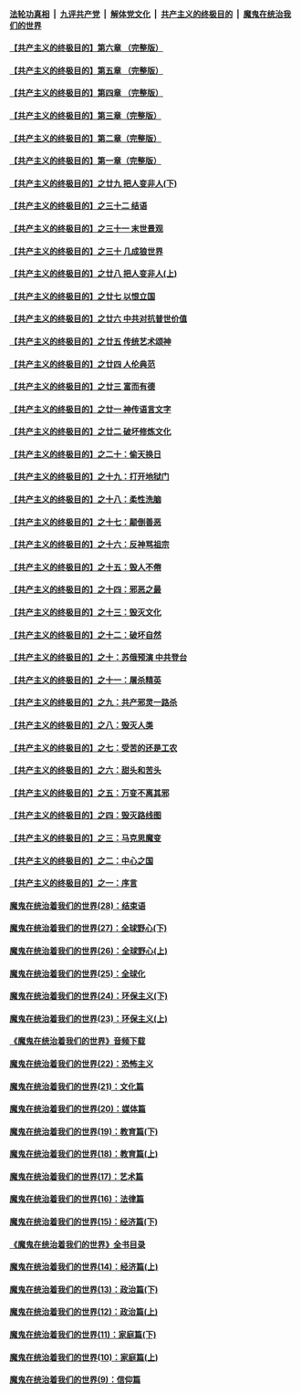 ####  [法轮功真相](../../../../basic/blob/master/README.md?t=09110539) &nbsp;|&nbsp; [九评共产党](../../../../9ping.md/blob/master/README.md?t=09110539) &nbsp;|&nbsp; [解体党文化](../../../../jtdwh.md/blob/master/README.md?t=09110539)  &nbsp;|&nbsp; [共产主义的终极目的](../../../../gczydzjmd.md/blob/master/README.md?t=09110539) &nbsp;|&nbsp; [魔鬼在统治我们的世界](../../../../mgztzwmdsj.md/blob/master/README.md?t=09110539) 

#### [【共产主义的终极目的】第六章 （完整版）](../pages/nsc422/n11428913.md?t=09110539) 

#### [【共产主义的终极目的】第五章 （完整版）](../pages/nsc422/n11428912.md?t=09110539) 

#### [【共产主义的终极目的】第四章 （完整版）](../pages/nsc422/n11428907.md?t=09110539) 

#### [【共产主义的终极目的】第三章（完整版）](../pages/nsc422/n11428848.md?t=09110539) 

#### [【共产主义的终极目的】第二章（完整版）](../pages/nsc422/n11428831.md?t=09110539) 

#### [【共产主义的终极目的】第一章（完整版）](../pages/nsc422/n11417651.md?t=09110539) 

#### [【共产主义的终极目的】之廿九 把人变非人(下)](../pages/nsc422/n11344140.md?t=09110539) 

#### [【共产主义的终极目的】之三十二 结语](../pages/nsc422/n11360535.md?t=09110539) 

#### [【共产主义的终极目的】之三十一 末世景观](../pages/nsc422/n11351129.md?t=09110539) 

#### [【共产主义的终极目的】之三十 几成狼世界](../pages/nsc422/n11348280.md?t=09110539) 

#### [【共产主义的终极目的】之廿八 把人变非人(上)](../pages/nsc422/n11340492.md?t=09110539) 

#### [【共产主义的终极目的】之廿七 以恨立国](../pages/nsc422/n11336944.md?t=09110539) 

#### [【共产主义的终极目的】之廿六 中共对抗普世价值](../pages/nsc422/n11324785.md?t=09110539) 

#### [【共产主义的终极目的】之廿五 传统艺术颂神](../pages/nsc422/n11296396.md?t=09110539) 

#### [【共产主义的终极目的】之廿四 人伦典范](../pages/nsc422/n11296397.md?t=09110539) 

#### [【共产主义的终极目的】之廿三 富而有德](../pages/nsc422/n11283598.md?t=09110539) 

#### [【共产主义的终极目的】之廿一 神传语言文字](../pages/nsc422/n11263265.md?t=09110539) 

#### [【共产主义的终极目的】之廿二 破坏修炼文化](../pages/nsc422/n11245728.md?t=09110539) 

#### [【共产主义的终极目的】之二十：偷天换日](../pages/nsc422/n11238846.md?t=09110539) 

#### [【共产主义的终极目的】之十九：打开地狱门](../pages/nsc422/n11206376.md?t=09110539) 

#### [【共产主义的终极目的】之十八：柔性洗脑](../pages/nsc422/n11199994.md?t=09110539) 

#### [【共产主义的终极目的】之十七：颠倒善恶](../pages/nsc422/n11179782.md?t=09110539) 

#### [【共产主义的终极目的】之十六：反神骂祖宗](../pages/nsc422/n11166798.md?t=09110539) 

#### [【共产主义的终极目的】之十五：毁人不倦](../pages/nsc422/n11166792.md?t=09110539) 

#### [【共产主义的终极目的】之十四：邪恶之最](../pages/nsc422/n11150249.md?t=09110539) 

#### [【共产主义的终极目的】之十三：毁灭文化](../pages/nsc422/n11135227.md?t=09110539) 

#### [【共产主义的终极目的】之十二：破坏自然](../pages/nsc422/n11135214.md?t=09110539) 

#### [【共产主义的终极目的】之十：苏俄预演 中共登台](../pages/nsc422/n11118424.md?t=09110539) 

#### [【共产主义的终极目的】之十一：屠杀精英](../pages/nsc422/n11118442.md?t=09110539) 

#### [【共产主义的终极目的】之九：共产邪灵一路杀](../pages/nsc422/n11114139.md?t=09110539) 

#### [【共产主义的终极目的】之八：毁灭人类](../pages/nsc422/n11108503.md?t=09110539) 

#### [【共产主义的终极目的】之七：受苦的还是工农](../pages/nsc422/n11101809.md?t=09110539) 

#### [【共产主义的终极目的】之六：甜头和苦头](../pages/nsc422/n11096971.md?t=09110539) 

#### [【共产主义的终极目的】之五：万变不离其邪](../pages/nsc422/n11091285.md?t=09110539) 

#### [【共产主义的终极目的】之四：毁灭路线图](../pages/nsc422/n11086284.md?t=09110539) 

#### [【共产主义的终极目的】之三：马克思魔变](../pages/nsc422/n11061941.md?t=09110539) 

#### [【共产主义的终极目的】之二：中心之国](../pages/nsc422/n11047728.md?t=09110539) 

#### [【共产主义的终极目的】之一：序言](../pages/nsc422/n11086077.md?t=09110539) 

#### [魔鬼在统治着我们的世界(28)：结束语](../pages/nsc422/n10936246.md?t=09110539) 

#### [魔鬼在统治着我们的世界(27)：全球野心(下)](../pages/nsc422/n10928319.md?t=09110539) 

#### [魔鬼在统治着我们的世界(26)：全球野心(上)](../pages/nsc422/n10900318.md?t=09110539) 

#### [魔鬼在统治着我们的世界(25)：全球化](../pages/nsc422/n10788205.md?t=09110539) 

#### [魔鬼在统治着我们的世界(24)：环保主义(下)](../pages/nsc422/n10695307.md?t=09110539) 

#### [魔鬼在统治着我们的世界(23)：环保主义(上)](../pages/nsc422/n10688613.md?t=09110539) 

#### [《魔鬼在统治着我们的世界》音频下载](../pages/nsc422/n10635553.md?t=09110539) 

#### [魔鬼在统治着我们的世界(22)：恐怖主义](../pages/nsc422/n10614727.md?t=09110539) 

#### [魔鬼在统治着我们的世界(21)：文化篇](../pages/nsc422/n10597706.md?t=09110539) 

#### [魔鬼在统治着我们的世界(20)：媒体篇](../pages/nsc422/n10586579.md?t=09110539) 

#### [魔鬼在统治着我们的世界(19)：教育篇(下)](../pages/nsc422/n10564808.md?t=09110539) 

#### [魔鬼在统治着我们的世界(18)：教育篇(上)](../pages/nsc422/n10526970.md?t=09110539) 

#### [魔鬼在统治着我们的世界(17)：艺术篇](../pages/nsc422/n10499093.md?t=09110539) 

#### [魔鬼在统治着我们的世界(16)：法律篇](../pages/nsc422/n10485969.md?t=09110539) 

#### [魔鬼在统治着我们的世界(15)：经济篇(下)](../pages/nsc422/n10469975.md?t=09110539) 

#### [《魔鬼在统治着我们的世界》全书目录](../pages/nsc422/n10464261.md?t=09110539) 

#### [魔鬼在统治着我们的世界(14)：经济篇(上)](../pages/nsc422/n10457370.md?t=09110539) 

#### [魔鬼在统治着我们的世界(13)：政治篇(下)](../pages/nsc422/n10448270.md?t=09110539) 

#### [魔鬼在统治着我们的世界(12)：政治篇(上)](../pages/nsc422/n10444576.md?t=09110539) 

#### [魔鬼在统治着我们的世界(11)：家庭篇(下)](../pages/nsc422/n10440961.md?t=09110539) 

#### [魔鬼在统治着我们的世界(10)：家庭篇(上)](../pages/nsc422/n10435448.md?t=09110539) 

#### [魔鬼在统治着我们的世界(9)：信仰篇](../pages/nsc422/n10432159.md?t=09110539) 

